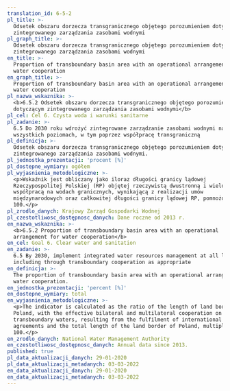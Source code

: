 ```yaml
---
translation_id: 6-5-2
pl_title: >-
  Odsetek obszaru dorzecza transgranicznego objętego porozumieniem dotyczącym
  zintegrowanego zarządzania zasobami wodnymi
pl_graph_title: >-
  Odsetek obszaru dorzecza transgranicznego objętego porozumieniem dotyczącym
  zintegrowanego zarządzania zasobami wodnymi
en_title: >-
  Proportion of transboundary basin area with an operational arrangement for
  water cooperation
en_graph_title: >-
  Proportion of transboundary basin area with an operational arrangement for
  water cooperation
pl_nazwa_wskaznika: >-
  <b>6.5.2 Odsetek obszaru dorzecza transgranicznego objętego porozumieniem
  dotyczącym zintegrowanego zarządzania zasobami wodnymi</b>
pl_cel: Cel 6. Czysta woda i warunki sanitarne
pl_zadanie: >-
  6.5 Do 2030 roku wdrożyć zintegrowane zarządzanie zasobami wodnymi na
  wszystkich poziomach, w tym poprzez współpracę transgraniczną
pl_definicja: >-
  Odsetek obszaru dorzecza transgranicznego objętego porozumieniem dotyczących
  zintegrowanego zarządzania zasobami wodnymi.
pl_jednostka_prezentacji: 'procent [%]'
pl_dostepne_wymiary: ogółem
pl_wyjasnienia_metodologiczne: >-
  <p>Wskaźnik jest obliczany jako iloraz długości granicy lądowej
  Rzeczypospolitej Polskiej (RP) objętej rzeczywistą dwustronną i wielostronną
  współpracą na wodach granicznych, wynikającą z realizacji umów
  międzynarodowych oraz całkowitej długości granicy lądowej RP, pomnożony przez
  100.</p>
pl_zrodlo_danych: Krajowy Zarząd Gospodarki Wodnej
pl_czestotliwosc_dostępnosc_danych: Dane roczne od 2013 r.
en_nazwa_wskaznika: >-
  <b>6.5.2 Proportion of transboundary basin area with an operational
  arrangement for water cooperation</b>
en_cel: Goal 6. Clear water and sanitation
en_zadanie: >-
  6.5 By 2030, implement integrated water resources management at all levels,
  including through transboundary cooperation as appropriate
en_definicja: >-
  The proportion of transboundary basin area with an operational arrangement for
  water cooperation.
en_jednostka_prezentacji: 'percent [%]'
en_dostepne_wymiary: total
en_wyjasnienia_metodologiczne: >-
  <p>The indicator is calculated as the ratio of the length of land border of
  Poland, with the effective bilateral and multilateral cooperation on
  transboundary waters, resulting from the fulfilment of international
  agreements and the total length of the land border of Poland, multiplied by
  100.</p>
en_zrodlo_danych: National Water Management Authority
en_czestotliwosc_dostępnosc_danych: Annual data since 2013.
published: true
pl_data_aktualizacji_danych: 29-01-2020
pl_data_aktualizacji_metadanych: 03-03-2022
en_data_aktualizacji_danych: 29-01-2020
en_data_aktualizacji_metadanych: 03-03-2022
---
```

